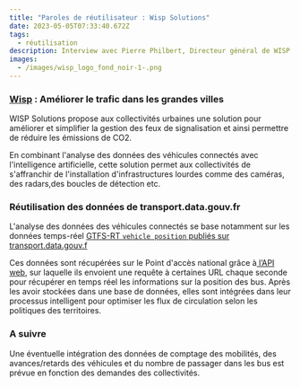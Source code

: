 ```yaml
---
title: "Paroles de réutilisateur : Wisp Solutions"
date: 2023-05-05T07:33:40.672Z
tags:
  - réutilisation
description: Interview avec Pierre Philbert, Directeur général de WISP Solutions
images:
  - /images/wisp_logo_fond_noir-1-.png
---
```

### [W﻿isp](https://wisp-solutions.fr/) : Améliorer le trafic dans les grandes villes

<!--StartFragment-->

WISP Solutions propose aux collectivités urbaines une solution pour améliorer et simplifier la gestion des feux de signalisation et ainsi permettre de réduire les émissions de CO2. 

En combinant l'analyse des données des véhicules connectés avec l'intelligence artificielle, cette solution permet aux collectivités de s'affranchir de l'installation d'infrastructures lourdes comme des caméras, des radars,des boucles de détection etc. 

<!--EndFragment-->



<!--StartFragment-->

### R﻿[](https://wisp-solutions.fr/)éutilisation des données de transport.data.gouv.fr

L'analyse des données des véhicules connectés se base notamment sur les données  temps-réel [ GTFS-RT `vehicle position` publiés sur transport.data.gouv.f](https://transport.data.gouv.fr/datasets?features[]=vehicle_positions)

Ces données sont récupérées sur le Point d'accès national grâce à[ l’API web](https://transport.data.gouv.fr/swaggerui), sur laquelle ils envoient une requête à certaines URL chaque seconde pour récupérer en temps réel les informations sur la position des bus. Après les avoir stockées dans une base de données, elles sont intégrées dans leur processus intelligent pour optimiser les flux de circulation selon les politiques des territoires.

<!--EndFragment-->

<!--StartFragment-->

### A﻿ suivre 

Une éventuelle intégration des données de comptage des mobilités, des avances/retards des véhicules et du nombre de passager dans les bus est prévue en fonction des demandes des collectivités.

<!--EndFragment-->